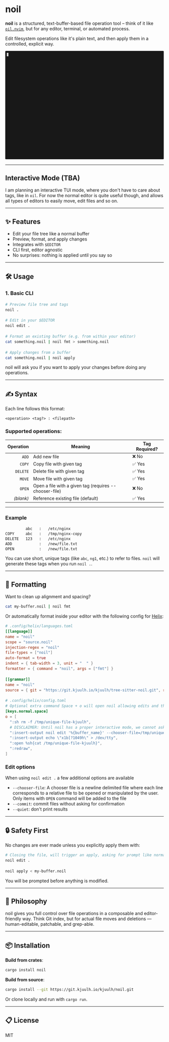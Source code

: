 # noil

**noil** is a structured, text-buffer-based file operation tool – think of it
like [`oil.nvim`](https://github.com/stevearc/oil.nvim), but for any editor,
terminal, or automated process.

Edit filesystem operations like it's plain text, and then apply them in a
controlled, explicit way.

![demo](assets/demo.gif)

---

## Interactive Mode (TBA)

I am planning an interactive TUI mode, where you don't have to care about tags,
like in `oil`. For now the normal editor is quite useful though, and allows all
types of editors to easily move, edit files and so on.

---

## ✨ Features

- Edit your file tree like a normal buffer
- Preview, format, and apply changes
- Integrates with `$EDITOR`
- CLI first, editor agnostic
- No surprises: nothing is applied until you say so

---

## 🛠️ Usage

### 1. Basic CLI

```bash
# Preview file tree and tags
noil . 

# Edit in your $EDITOR
noil edit .

# Format an existing buffer (e.g. from within your editor)
cat something.noil | noil fmt > something.noil

# Apply changes from a buffer
cat something.noil | noil apply
```

noil will ask you if you want to apply your changes before doing any operations.

---

## ✍️ Syntax

Each line follows this format:

```
<operation> <tag?> : <filepath>
```

### Supported operations:

| Operation | Meaning                                                | Tag Required? |
| --------: | ------------------------------------------------------ | ------------- |
|     `ADD` | Add new file                                           | ❌ No         |
|    `COPY` | Copy file with given tag                               | ✅ Yes        |
|  `DELETE` | Delete file with given tag                             | ✅ Yes        |
|    `MOVE` | Move file with given tag                               | ✅ Yes        |
|    `OPEN` | Open a file with a given tag (requires --chooser-file) | ❌ No         |
| _(blank)_ | Reference existing file (default)                      | ✅ Yes        |

---

### Example

```
         abc   :   /etc/nginx
COPY     abc   :   /tmp/nginx-copy
DELETE   123   :   /etc/nginx
ADD            :   /new/file.txt
OPEN           :   /new/file.txt
```

You can use short, unique tags (like `abc`, `ng1`, etc.) to refer to files.
`noil` will generate these tags when you run `noil .`.

---

## 🧽 Formatting

Want to clean up alignment and spacing?

```bash
cat my-buffer.noil | noil fmt
```

Or automatically format inside your editor with the following config for
[Helix](https://helix-editor.com):

```toml
# .config/helix/languages.toml
[[language]]
name = "noil"
scope = "source.noil"
injection-regex = "noil"
file-types = ["noil"]
auto-format = true
indent = { tab-width = 3, unit = "  " }
formatter = { command = "noil", args = ["fmt"] }

[[grammar]]
name = "noil"
source = { git = "https://git.kjuulh.io/kjuulh/tree-sitter-noil.git", rev = "2f295629439881d0b9e89108a1296881d0daf7b9" }

# .config/helix/config.toml
# Optional extra command Space + o will open noil allowing edits and the OPEN command
[keys.normal.space]
o = [
  ":sh rm -f /tmp/unique-file-kjuulh",
  # DISCLAIMER: Until noil has a proper interactive mode, we cannot ask for confirmation, as such we always commit changes, you don't get to have a preview unlike the normal cli option
  ":insert-output noil edit '%{buffer_name}' --chooser-file=/tmp/unique-file-kjuulh --commit --quiet < /dev/tty",
  ":insert-output echo \"x1b[?1049h\" > /dev/tty",
  ":open %sh{cat /tmp/unique-file-kjuulh}",
  ":redraw",
]
```

### Edit options

When using `noil edit .` a few additional options are available

- `--chooser-file`: A chooser file is a newline delimited file where each line
  corresponds to a relative file to be opened or manipulated by the user. Only
  items with `OPEN` command will be added to the file
- `--commit`: commit files without asking for confirmation
- `--quiet`: don't print results

---

## 🔒 Safety First

No changes are ever made unless you explicitly apply them with:

```bash
# Closing the file, will trigger an apply, asking for prompt like normal
noil edit .

noil apply < my-buffer.noil
```

You will be prompted before anything is modified.

---

## 🧠 Philosophy

noil gives you full control over file operations in a composable and
editor-friendly way. Think Git index, but for actual file moves and deletions —
human-editable, patchable, and grep-able.

---

## 📦 Installation

**Build from crates**:

```bash
cargo install noil
```

**Build from source**:

```bash
cargo install --git https://git.kjuulh.io/kjuulh/noil.git
```

Or clone locally and run with `cargo run`.

---

## 📋 License

MIT
